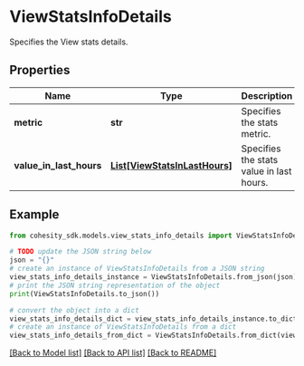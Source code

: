 # ViewStatsInfoDetails

Specifies the View stats details.

## Properties

Name | Type | Description | Notes
------------ | ------------- | ------------- | -------------
**metric** | **str** | Specifies the stats metric. | [optional] 
**value_in_last_hours** | [**List[ViewStatsInLastHours]**](ViewStatsInLastHours.md) | Specifies the stats value in last hours. | [optional] 

## Example

```python
from cohesity_sdk.models.view_stats_info_details import ViewStatsInfoDetails

# TODO update the JSON string below
json = "{}"
# create an instance of ViewStatsInfoDetails from a JSON string
view_stats_info_details_instance = ViewStatsInfoDetails.from_json(json)
# print the JSON string representation of the object
print(ViewStatsInfoDetails.to_json())

# convert the object into a dict
view_stats_info_details_dict = view_stats_info_details_instance.to_dict()
# create an instance of ViewStatsInfoDetails from a dict
view_stats_info_details_from_dict = ViewStatsInfoDetails.from_dict(view_stats_info_details_dict)
```
[[Back to Model list]](../README.md#documentation-for-models) [[Back to API list]](../README.md#documentation-for-api-endpoints) [[Back to README]](../README.md)


